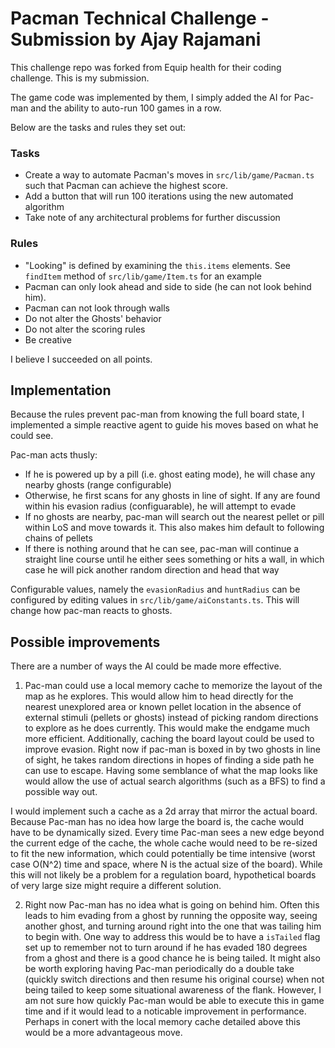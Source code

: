 # Pacman Technical Challenge - Submission by Ajay Rajamani

This challenge repo was forked from Equip health for their coding challenge. This is my submission.

The game code was implemented by them, I simply added the AI for Pac-man and the ability to auto-run 100 games in a row.

Below are the tasks and rules they set out:

### Tasks

- Create a way to automate Pacman's moves in `src/lib/game/Pacman.ts` such that Pacman can achieve the highest score.
- Add a button that will run 100 iterations using the new automated algorithm
- Take note of any architectural problems for further discussion

### Rules

- "Looking" is defined by examining the `this.items` elements. See `findItem` method of `src/lib/game/Item.ts` for an example
- Pacman can only look ahead and side to side (he can not look behind him).
- Pacman can not look through walls
- Do not alter the Ghosts' behavior
- Do not alter the scoring rules
- Be creative

I believe I succeeded on all points.

## Implementation

Because the rules prevent pac-man from knowing the full board state, I implemented a simple reactive agent to guide his moves based
on what he could see.

Pac-man acts thusly:

* If he is powered up by a pill (i.e. ghost eating mode), he will chase any nearby ghosts (range configurable)
* Otherwise, he first scans for any ghosts in line of sight. If any are found within his evasion radius (configuarable), he will attempt to evade
* If no ghosts are nearby, pac-man will search out the nearest pellet or pill within LoS and move towards it. This also makes him default to following chains of pellets
* If there is nothing around that he can see, pac-man will continue a straight line course until he either sees something or hits a wall, in which case he will pick another random direction and head that way

Configurable values, namely the `evasionRadius` and `huntRadius` can be configured by editing values in `src/lib/game/aiConstants.ts`. This will change how pac-man reacts to ghosts.

## Possible improvements

There are a number of ways the AI could be made more effective. 

1. Pac-man could use a local memory cache to memorize the layout of the map as he explores. This would allow him to head directly for the nearest unexplored area or known pellet location in the absence of external stimuli (pellets or ghosts) instead of picking random directions to explore as he does currently. This would make the endgame much more efficient. Additionally, caching the board layout could be used to improve evasion. Right now if pac-man is boxed in by two ghosts in line of sight, he takes random directions in hopes of finding a side path he can use to escape. Having some semblance of what the map looks like would allow the use of actual search algorithms (such as a BFS) to find a possible way out. 

I would implement such a cache as a 2d array that mirror the actual board. Because Pac-man has no idea how large the board is, the cache would have to be dynamically sized. Every time Pac-man sees a new edge beyond the current edge of the cache, the whole cache would need to be re-sized to fit the new information, which could potentially be time intensive (worst case O(N^2) time and space, where N is the actual size of the board). While this will not likely be a problem for a regulation board, hypothetical boards of very large size might require a different solution.

2. Right now Pac-man has no idea what is going on behind him. Often this leads to him evading from a ghost by running the opposite way, seeing another ghost, and turning around right into the one that was tailing him to begin with. One way to address this would be to have a `isTailed` flag set up to remember not to turn around if he has evaded 180 degrees from a ghost and there is a good chance he is being tailed. It might also be worth exploring having Pac-man periodically do a double take (quickly switch directions and then resume his original course) when not being tailed to keep some situational awareness of the flank. However, I am not sure how quickly Pac-man would be able to execute this in game time and if it would lead to a noticable improvement in performance. Perhaps in conert with the local memory cache detailed above this would be a more advantageous move. 